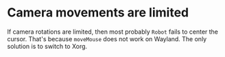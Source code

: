 # Camera movements are limited
If camera rotations are limited, then most probably `Robot` fails to center the cursor. 
That's because `moveMouse` does not work on Wayland. The only solution is to switch to
Xorg.